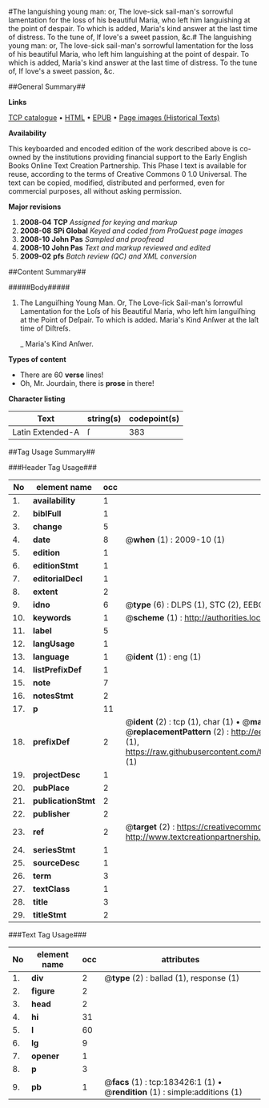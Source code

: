 #The languishing young man: or, The love-sick sail-man's sorrowful lamentation for the loss of his beautiful Maria, who left him languishing at the point of despair. To which is added, Maria's kind answer at the last time of distress. To the tune of, If love's a sweet passion, &c.#
The languishing young man: or, The love-sick sail-man's sorrowful lamentation for the loss of his beautiful Maria, who left him languishing at the point of despair. To which is added, Maria's kind answer at the last time of distress. To the tune of, If love's a sweet passion, &c.

##General Summary##

**Links**

[TCP catalogue](http://www.ota.ox.ac.uk/tcp/)  • 
[HTML](http://tei.it.ox.ac.uk/tcp/Texts-HTML/free/B04/B04288.html)  • 
[EPUB](http://tei.it.ox.ac.uk/tcp/Texts-EPUB/free/B04/B04288.epub) • 
[Page images (Historical Texts)](https://data.historicaltexts.jisc.ac.uk/view?pubId=eebo-99887764e&pageId=eebo-99887764e-183426-1)

**Availability**

This keyboarded and encoded edition of the
	       work described above is co-owned by the institutions
	       providing financial support to the Early English Books
	       Online Text Creation Partnership. This Phase I text is
	       available for reuse, according to the terms of Creative
	       Commons 0 1.0 Universal. The text can be copied,
	       modified, distributed and performed, even for
	       commercial purposes, all without asking permission.

**Major revisions**

1. __2008-04__ __TCP__ *Assigned for keying and markup*
1. __2008-08__ __SPi Global__ *Keyed and coded from ProQuest page images*
1. __2008-10__ __John Pas__ *Sampled and proofread*
1. __2008-10__ __John Pas__ *Text and markup reviewed and edited*
1. __2009-02__ __pfs__ *Batch review (QC) and XML conversion*

##Content Summary##

#####Body#####

1. The Languiſhing Young Man. Or, The Love-ſick Sail-man's ſorrowful Lamentation for the Loſs of his Beautiful Maria, who left him languiſhing at the Point of Deſpair. To which is added. Maria's Kind Anſwer at the laſt time of Diſtreſs.

    _ Maria's Kind Anſwer.

**Types of content**

  * There are 60 **verse** lines!
  * Oh, Mr. Jourdain, there is **prose** in there!

**Character listing**


|Text|string(s)|codepoint(s)|
|---|---|---|
|Latin Extended-A|ſ|383|

##Tag Usage Summary##

###Header Tag Usage###

|No|element name|occ|attributes|
|---|---|---|---|
|1.|__availability__|1||
|2.|__biblFull__|1||
|3.|__change__|5||
|4.|__date__|8| @__when__ (1) : 2009-10 (1)|
|5.|__edition__|1||
|6.|__editionStmt__|1||
|7.|__editorialDecl__|1||
|8.|__extent__|2||
|9.|__idno__|6| @__type__ (6) : DLPS (1), STC (2), EEBO-CITATION (1), PROQUEST (1), VID (1)|
|10.|__keywords__|1| @__scheme__ (1) : http://authorities.loc.gov/ (1)|
|11.|__label__|5||
|12.|__langUsage__|1||
|13.|__language__|1| @__ident__ (1) : eng (1)|
|14.|__listPrefixDef__|1||
|15.|__note__|7||
|16.|__notesStmt__|2||
|17.|__p__|11||
|18.|__prefixDef__|2| @__ident__ (2) : tcp (1), char (1)  •  @__matchPattern__ (2) : ([0-9\-]+):([0-9IVX]+) (1), (.+) (1)  •  @__replacementPattern__ (2) : http://eebo.chadwyck.com/downloadtiff?vid=$1&page=$2 (1), https://raw.githubusercontent.com/textcreationpartnership/Texts/master/tcpchars.xml#$1 (1)|
|19.|__projectDesc__|1||
|20.|__pubPlace__|2||
|21.|__publicationStmt__|2||
|22.|__publisher__|2||
|23.|__ref__|2| @__target__ (2) : https://creativecommons.org/publicdomain/zero/1.0/ (1), http://www.textcreationpartnership.org/docs/. (1)|
|24.|__seriesStmt__|1||
|25.|__sourceDesc__|1||
|26.|__term__|3||
|27.|__textClass__|1||
|28.|__title__|3||
|29.|__titleStmt__|2||


###Text Tag Usage###

|No|element name|occ|attributes|
|---|---|---|---|
|1.|__div__|2| @__type__ (2) : ballad (1), response (1)|
|2.|__figure__|2||
|3.|__head__|2||
|4.|__hi__|31||
|5.|__l__|60||
|6.|__lg__|9||
|7.|__opener__|1||
|8.|__p__|3||
|9.|__pb__|1| @__facs__ (1) : tcp:183426:1 (1)  •  @__rendition__ (1) : simple:additions (1)|
